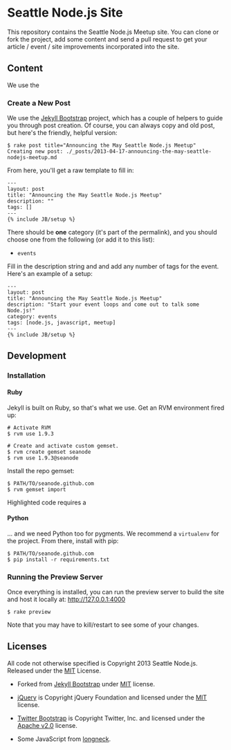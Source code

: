 # Seattle Node.js Site

This repository contains the Seattle Node.js Meetup site. You can clone or
fork the project, add some content and send a pull request to get your
article / event / site improvements incorporated into the site.

## Content
We use the

### Create a New Post
We use the [Jekyll Bootstrap][j_bootstrap] project, which has a couple of
helpers to guide you through post creation. Of course, you can always copy
and old post, but here's the friendly, helpful version:

    $ rake post title="Announcing the May Seattle Node.js Meetup"
    Creating new post: ./_posts/2013-04-17-announcing-the-may-seattle-nodejs-meetup.md

From here, you'll get a raw template to fill in:

    ---
    layout: post
    title: "Announcing the May Seattle Node.js Meetup"
    description: ""
    tags: []
    ---
    {% include JB/setup %}

There should be **one** category (it's part of the permalink), and you should
choose one from the following (or add it to this list):

* `events`

Fill in the description string and and add any number of tags for the event.
Here's an example of a setup:

    ---
    layout: post
    title: "Announcing the May Seattle Node.js Meetup"
    description: "Start your event loops and come out to talk some Node.js!"
    category: events
    tags: [node.js, javascript, meetup]
    ---
    {% include JB/setup %}


## Development

### Installation
#### Ruby
Jekyll is built on Ruby, so that's what we use. Get an RVM environment
fired up:

    # Activate RVM
    $ rvm use 1.9.3

    # Create and activate custom gemset.
    $ rvm create gemset seanode
    $ rvm use 1.9.3@seanode

Install the repo gemset:

    $ PATH/TO/seanode.github.com
    $ rvm gemset import

Highlighted code requires a

#### Python
... and we need Python too for pygments. We recommend a `virtualenv` for
the project. From there, install with pip:

    $ PATH/TO/seanode.github.com
    $ pip install -r requirements.txt

### Running the Preview Server
Once everything is installed, you can run the preview server to build the site
and host it locally at: <http://127.0.0.1:4000>

    $ rake preview

Note that you may have to kill/restart to see some of your changes.

## Licenses
All code not otherwise specified is Copyright 2013 Seattle Node.js.
Released under the [MIT](./LICENSE.txt) License.

* Forked from [Jekyll Bootstrap][j_bootstrap] under
  [MIT](http://opensource.org/licenses/MIT) license.

* [jQuery][jquery] is Copyright jQuery Foundation and licensed under the
  [MIT](https://github.com/jquery/jquery/blob/master/MIT-LICENSE.txt) license.

* [Twitter Bootstrap][bootstrap] is Copyright Twitter, Inc. and licensed under
  the [Apache v2.0](https://github.com/twitter/bootstrap/blob/master/LICENSE)
  license.

* Some JavaScript from [longneck][longneck].

[j_bootstrap]: http://jekyllbootstrap.com
[bootstrap]: https://github.com/twitter/bootstrap
[jquery]: https://github.com/jquery/jquery
[longneck]: https://github.com/willwhite/longneck
